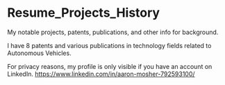 # Resume_Projects_History
My notable projects, patents, publications, and other info for background.

I have 8 patents and various publications in technology fields related to Autonomous Vehicles.

For privacy reasons, my profile is only visible if you have an account on LinkedIn.
https://www.linkedin.com/in/aaron-mosher-792593100/
